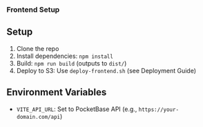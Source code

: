 ### Frontend Setup

## Setup
1. Clone the repo
2. Install dependencies: `npm install`
3. Build: `npm run build` (outputs to `dist/`)
4. Deploy to S3: Use `deploy-frontend.sh` (see Deployment Guide)
## Environment Variables
- `VITE_API_URL`: Set to PocketBase API (e.g., `https://your-domain.com/api`)
